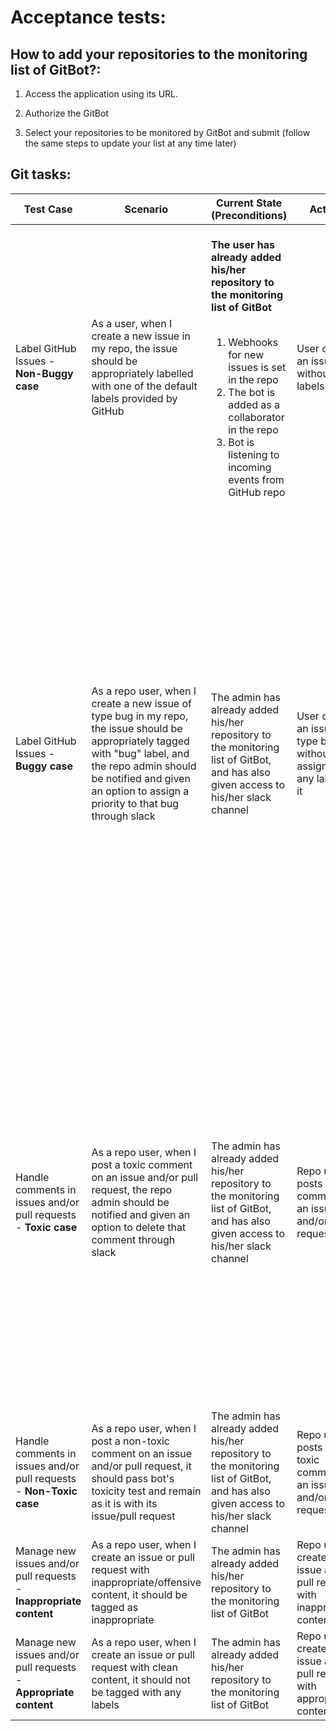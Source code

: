 # Acceptance tests:

## How to add your repositories to the monitoring list of GitBot?:

1. Access the application using its URL.

2. Authorize the GitBot

3. Select your repositories to be monitored by GitBot and submit (follow the same steps to update your list at any time later)


## Git tasks:



| Test Case | Scenario |Current State<br>(Preconditions) |     Actions   | Expected Result |
| ----------| -------- | ------------------------------- | ------------- | --------------- |
| Label GitHub Issues - **Non-Buggy case** | As a user, when I create a new issue in my repo, the issue should be appropriately labelled with one of the default labels provided by GitHub | <br>**The user has already added his/her repository to the monitoring list of GitBot** <br> <br><ol> <li>Webhooks for new issues is set in the repo </li><li>The bot is added as a collaborator in the repo</li> <li> Bot is listening to incoming events from GitHub repo </li></ol>| User creates an issue without labels | The issue should be appropriately labelled by GitBot |
| Label GitHub Issues - **Buggy case** | As a repo user, when I create a new issue of type bug in my repo, the issue should be appropriately tagged with "bug" label, and the repo admin should be notified and given an option to assign a priority to that bug through slack | The admin has already added his/her repository to the monitoring list of GitBot, and has also given access to his/her slack channel | User creates an issue of type bug without assigning any labels to it | <ol><li> The Bot assigns "bug" label to the issue and notifies the repo admin about the same by posting a slack message in his/her channel and gives an option to assign a priority to that issue </li> <li> If the admin selects one option from the given list of priority labels, then the issue should be tagged with this priority </li></ol> |
| Handle comments in issues and/or pull requests - **Toxic case** |As a repo user, when I post a toxic comment on an issue and/or pull request, the repo admin should be notified and given an option to delete that comment through slack | The admin has already added his/her repository to the monitoring list of GitBot, and has also given access to his/her slack channel | Repo user posts a toxic comment on an issue and/or pull request |  <ol><li> The Bot notifies the repo admin by posting a slack message in his/her channel and gives an option to delete that comment </li> <li> If the admin selects delete comment option, then the toxic comment should be deleted from the respective issue and/or pull request </li></ol> |
| Handle comments in issues and/or pull requests - **Non-Toxic case** | As a repo user, when I post a non-toxic comment on an issue and/or pull request, it should pass bot's toxicity test and remain as it is with its issue/pull request | The admin has already added his/her repository to the monitoring list of GitBot, and has also given access to his/her slack channel | Repo user posts a non-toxic comment on an issue and/or pull request | **No Action** |
| Manage new issues and/or pull requests - **Inappropriate content** |As a repo user, when I create an issue or pull request with inappropriate/offensive content, it should be tagged as inappropriate | The admin has already added his/her repository to the monitoring list of GitBot | Repo user creates an issue and/or pull request with inappropriate content |  The issue and/or pull request should be tagged as inappropriate |
| Manage new issues and/or pull requests - **Appropriate content** | As a repo user, when I create an issue or pull request with clean content, it should not be tagged with any labels | The admin has already added his/her repository to the monitoring list of GitBot | Repo user creates an issue and/or pull request with appropriate content | **No Action** | 
